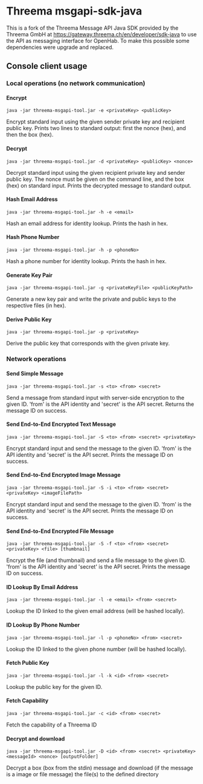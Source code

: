 # Threema msgapi-sdk-java
This is a fork of the Threema Message API Java SDK provided by the Threema GmbH at https://gateway.threema.ch/en/developer/sdk-java to use the API as messaging interface for OpenHab.
To make this possible some dependencies were upgrade and replaced.

## Console client usage
### Local operations (no network communication)
#### Encrypt
	java -jar threema-msgapi-tool.jar -e <privateKey> <publicKey>
Encrypt standard input using the given sender private key and recipient public key. Prints two lines to standard output: first the nonce (hex), and then the box (hex).

#### Decrypt
	java -jar threema-msgapi-tool.jar -d <privateKey> <publicKey> <nonce>
Decrypt standard input using the given recipient private key and sender public key. The nonce must be given on the command line, and the box (hex) on standard input. Prints the decrypted message to standard output.

#### Hash Email Address
	java -jar threema-msgapi-tool.jar -h -e <email>
Hash an email address for identity lookup. Prints the hash in hex.

#### Hash Phone Number
	java -jar threema-msgapi-tool.jar -h -p <phoneNo>
Hash a phone number for identity lookup. Prints the hash in hex.

#### Generate Key Pair
	java -jar threema-msgapi-tool.jar -g <privateKeyFile> <publicKeyPath>
Generate a new key pair and write the private and public keys to the respective files (in hex).

#### Derive Public Key
	java -jar threema-msgapi-tool.jar -p <privateKey>
Derive the public key that corresponds with the given private key.

### Network operations
#### Send Simple Message
	java -jar threema-msgapi-tool.jar -s <to> <from> <secret>
Send a message from standard input with server-side encryption to the given ID. 'from' is the API identity and 'secret' is the API secret. Returns the message ID on success.

#### Send End-to-End Encrypted Text Message
	java -jar threema-msgapi-tool.jar -S <to> <from> <secret> <privateKey>
Encrypt standard input and send the message to the given ID. 'from' is the API identity and 'secret' is the API secret. Prints the message ID on success.

#### Send End-to-End Encrypted Image Message
	java -jar threema-msgapi-tool.jar -S -i <to> <from> <secret> <privateKey> <imageFilePath>
Encrypt standard input and send the message to the given ID. 'from' is the API identity and 'secret' is the API secret. Prints the message ID on success.

#### Send End-to-End Encrypted File Message
	java -jar threema-msgapi-tool.jar -S -f <to> <from> <secret> <privateKey> <file> [thumbnail]
Encrypt the file (and thumbnail) and send a file message to the given ID. 'from' is the API identity and 'secret' is the API secret. Prints the message ID on success.

#### ID Lookup By Email Address
	java -jar threema-msgapi-tool.jar -l -e <email> <from> <secret>
Lookup the ID linked to the given email address (will be hashed locally).

#### ID Lookup By Phone Number
	java -jar threema-msgapi-tool.jar -l -p <phoneNo> <from> <secret>
Lookup the ID linked to the given phone number (will be hashed locally).

#### Fetch Public Key
	java -jar threema-msgapi-tool.jar -l -k <id> <from> <secret>
Lookup the public key for the given ID.

#### Fetch Capability
	java -jar threema-msgapi-tool.jar -c <id> <from> <secret>
Fetch the capability of a Threema ID

#### Decrypt and download
	java -jar threema-msgapi-tool.jar -D <id> <from> <secret> <privateKey> <messageId> <nonce> [outputFolder]
Decrypt a box (box from the stdin) message and download (if the message is a image or file message) the file(s) to the defined directory
